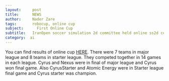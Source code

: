 ```yaml
---
layout:     post
title:      NEWS
author:     Nader Zare
tags: 		robocup, online cup
subject:      First Online Cup
subtitle:  	IranOpen soccer simulation 2d committee held online ss2d cup with good slogan "Stay Home and Compete" and cyrus was champion of this competition
category:  ai
---
```


You can find results of online cup [HERE](https://docs.google.com/document/d/11f_hIdVH9MmsixM-4S1NVTYMuzJ03SNo96ohSL2nEL0/edit?usp=sharing).
There were 7 teams in major league and 8 teams in starter league. They competed together in 14 games in each league.
Cyrus and Nexus were in final of major league and Cyrus won final game. Also CyrusStarter and Atomic Energy were in Starter league final game and 
Cyrus starter was champion.

